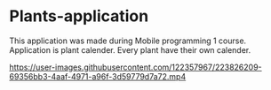# Plants-application
This application was made during Mobile programming 1 course.
Application is plant calender. Every plant have their own calender.



https://user-images.githubusercontent.com/122357967/223826209-69356bb3-4aaf-4971-a96f-3d59779d7a72.mp4

